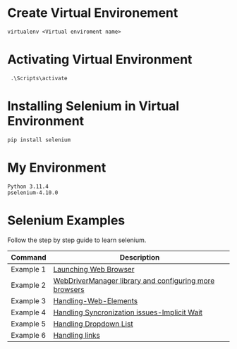# Create Virtual Environement

```
virtualenv <Virtual enviroment name>
```

# Activating Virtual Environment

```
 .\Scripts\activate
```

# Installing Selenium in Virtual Environment

```
pip install selenium
```

# My Environment

```commandline
Python 3.11.4
pselenium-4.10.0
```

# Selenium Examples

Follow the step by step guide to learn selenium.

| Command   | Description                                                                          |
|-----------|--------------------------------------------------------------------------------------|           
| Example 1 | [Launching Web Browser](Seleniums-Examples/Example-1)                                |
| Example 2 | [WebDriverManager library and configuring more browsers](Seleniums-Examples/Example-2) |
| Example 3 | [Handling-Web-Elements](Seleniums-Examples/Example-3)
| Example 4 | [Handling Syncronization issues-Implicit Wait](Seleniums-Examples/Example-4)
| Example 5 | [Handling Dropdown List](Seleniums-Examples/Example-5)
| Example 6 | [Handling links](Seleniums-Examples/Example-6)